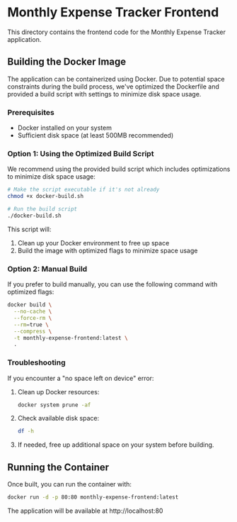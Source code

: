 # Monthly Expense Tracker Frontend

This directory contains the frontend code for the Monthly Expense Tracker application.

## Building the Docker Image

The application can be containerized using Docker. Due to potential space constraints during the build process, we've optimized the Dockerfile and provided a build script with settings to minimize disk space usage.

### Prerequisites

- Docker installed on your system
- Sufficient disk space (at least 500MB recommended)

### Option 1: Using the Optimized Build Script

We recommend using the provided build script which includes optimizations to minimize disk space usage:

```bash
# Make the script executable if it's not already
chmod +x docker-build.sh

# Run the build script
./docker-build.sh
```

This script will:
1. Clean up your Docker environment to free up space
2. Build the image with optimized flags to minimize space usage

### Option 2: Manual Build

If you prefer to build manually, you can use the following command with optimized flags:

```bash
docker build \
  --no-cache \
  --force-rm \
  --rm=true \
  --compress \
  -t monthly-expense-frontend:latest \
  .
```

### Troubleshooting

If you encounter a "no space left on device" error:

1. Clean up Docker resources:
   ```bash
   docker system prune -af
   ```

2. Check available disk space:
   ```bash
   df -h
   ```

3. If needed, free up additional space on your system before building.

## Running the Container

Once built, you can run the container with:

```bash
docker run -d -p 80:80 monthly-expense-frontend:latest
```

The application will be available at http://localhost:80